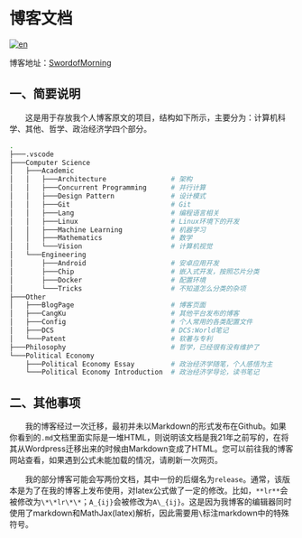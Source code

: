 # 博客文档

[![en](https://img.shields.io/badge/Lang-En-blue.svg)](./README.en.md)

博客地址：<a href = "https://swordofmorning.com/">SwordofMorning</a>

## 一、简要说明

&emsp;&emsp;这是用于存放我个人博客原文的项目，结构如下所示，主要分为：计算机科学、其他、哲学、政治经济学四个部分。

```sh
.
├───.vscode
├───Computer Science
│   ├───Academic
│   │   ├───Architecture                # 架构
│   │   ├───Concurrent Programming      # 并行计算
│   │   ├───Design Pattern              # 设计模式
│   │   ├───Git                         # Git
│   │   ├───Lang                        # 编程语言相关
│   │   ├───Linux                       # Linux环境下的开发
│   │   ├───Machine Learning            # 机器学习
│   │   ├───Mathematics                 # 数学
│   │   └───Vision                      # 计算机视觉
│   └───Engineering
│       ├───Android                     # 安卓应用开发
│       ├───Chip                        # 嵌入式开发，按照芯片分类
│       ├───Docker                      # 配置环境
│       └───Tricks                      # 不知道怎么分类的杂项
├───Other
│   ├───BlogPage                        # 博客页面
│   ├───CangKu                          # 其他平台发布的博客
│   ├───Config                          # 个人常用的各类配置文件
│   ├───DCS                             # DCS:World笔记
│   └───Patent                          # 软著与专利
├───Philosophy                          # 哲学，已经很有没有维护了
└───Political Economy
    ├───Political Economy Essay         # 政治经济学随笔，个人感悟为主
    └───Political Economy Introduction  # 政治经济学导论，读书笔记
```

## 二、其他事项

&emsp;&emsp;我的博客经过一次迁移，最初并未以Markdown的形式发布在Github。如果你看到的`.md`文档里面实际是一堆HTML，则说明该文档是我21年之前写的，在将其从Wordpress迁移出来的时候由Markdown变成了HTML。您可以前往我的博客网站查看，如果遇到公式未能加载的情况，请刷新一次网页。

&emsp;&emsp;我的部分博客可能会写两份文档，其中一份的后缀名为`release`。通常，该版本是为了在我的博客上发布使用，对latex公式做了一定的修改。比如，`**lr**`会被修改为`\*\*lr\*\*`；`A_{ij}`会被修改为`A\_{ij}`。这是因为我博客的编辑器同时使用了markdown和MathJax(latex)解析，因此需要用`\`标注markdown中的特殊符号。
